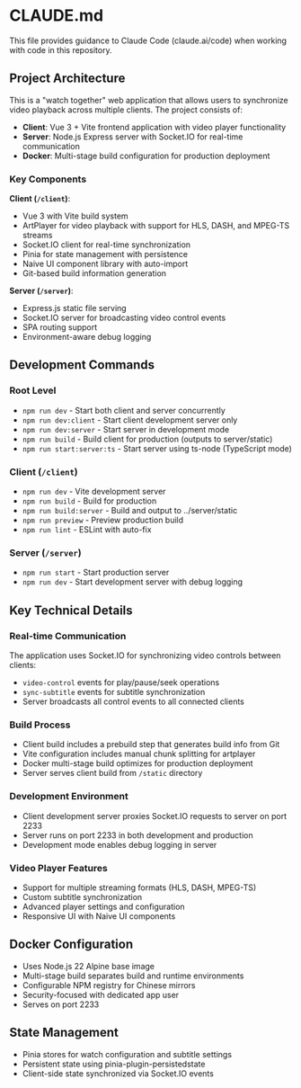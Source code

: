 # CLAUDE.md

This file provides guidance to Claude Code (claude.ai/code) when working with code in this repository.

## Project Architecture

This is a "watch together" web application that allows users to synchronize video playback across multiple clients. The project consists of:

- **Client**: Vue 3 + Vite frontend application with video player functionality
- **Server**: Node.js Express server with Socket.IO for real-time communication
- **Docker**: Multi-stage build configuration for production deployment

### Key Components

**Client (`/client`)**:
- Vue 3 with Vite build system
- ArtPlayer for video playback with support for HLS, DASH, and MPEG-TS streams
- Socket.IO client for real-time synchronization
- Pinia for state management with persistence
- Naive UI component library with auto-import
- Git-based build information generation

**Server (`/server`)**:
- Express.js static file serving
- Socket.IO server for broadcasting video control events
- SPA routing support
- Environment-aware debug logging

## Development Commands

### Root Level
- `npm run dev` - Start both client and server concurrently
- `npm run dev:client` - Start client development server only
- `npm run dev:server` - Start server in development mode
- `npm run build` - Build client for production (outputs to server/static)
- `npm run start:server:ts` - Start server using ts-node (TypeScript mode)

### Client (`/client`)
- `npm run dev` - Vite development server
- `npm run build` - Build for production
- `npm run build:server` - Build and output to ../server/static
- `npm run preview` - Preview production build
- `npm run lint` - ESLint with auto-fix

### Server (`/server`)
- `npm run start` - Start production server
- `npm run dev` - Start development server with debug logging

## Key Technical Details

### Real-time Communication
The application uses Socket.IO for synchronizing video controls between clients:
- `video-control` events for play/pause/seek operations
- `sync-subtitle` events for subtitle synchronization
- Server broadcasts all control events to all connected clients

### Build Process
- Client build includes a prebuild step that generates build info from Git
- Vite configuration includes manual chunk splitting for artplayer
- Docker multi-stage build optimizes for production deployment
- Server serves client build from `/static` directory

### Development Environment
- Client development server proxies Socket.IO requests to server on port 2233
- Server runs on port 2233 in both development and production
- Development mode enables debug logging in server

### Video Player Features
- Support for multiple streaming formats (HLS, DASH, MPEG-TS)
- Custom subtitle synchronization
- Advanced player settings and configuration
- Responsive UI with Naive UI components

## Docker Configuration
- Uses Node.js 22 Alpine base image
- Multi-stage build separates build and runtime environments
- Configurable NPM registry for Chinese mirrors
- Security-focused with dedicated app user
- Serves on port 2233

## State Management
- Pinia stores for watch configuration and subtitle settings
- Persistent state using pinia-plugin-persistedstate
- Client-side state synchronized via Socket.IO events